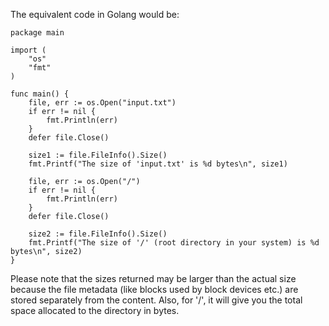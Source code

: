 The equivalent code in Golang would be:

```golang
package main

import (
	"os"
	"fmt"
)

func main() {
	file, err := os.Open("input.txt")
	if err != nil {
		fmt.Println(err)
	}
	defer file.Close()

	size1 := file.FileInfo().Size()
	fmt.Printf("The size of 'input.txt' is %d bytes\n", size1)

	file, err := os.Open("/")
	if err != nil {
		fmt.Println(err)
	}
	defer file.Close()

	size2 := file.FileInfo().Size()
	fmt.Printf("The size of '/' (root directory in your system) is %d bytes\n", size2)
}
```

Please note that the sizes returned may be larger than the actual size because the file metadata (like blocks used by block devices etc.) are stored separately from the content. Also, for '/', it will give you the total space allocated to the directory in bytes.
